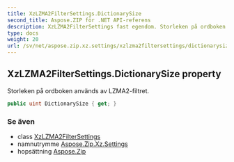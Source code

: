 ```yaml
---
title: XzLZMA2FilterSettings.DictionarySize
second_title: Aspose.ZIP för .NET API-referens
description: XzLZMA2FilterSettings fast egendom. Storleken på ordboken används av LZMA2filtret.
type: docs
weight: 20
url: /sv/net/aspose.zip.xz.settings/xzlzma2filtersettings/dictionarysize/
---
```

## XzLZMA2FilterSettings.DictionarySize property

Storleken på ordboken används av LZMA2-filtret.

```csharp
public uint DictionarySize { get; }
```

### Se även

* class [XzLZMA2FilterSettings](../)
* namnutrymme [Aspose.Zip.Xz.Settings](../../xzlzma2filtersettings/)
* hopsättning [Aspose.Zip](../../../)


